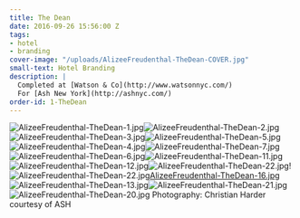```yaml
---
title: The Dean
date: 2016-09-26 15:56:00 Z
tags:
- hotel
- branding
cover-image: "/uploads/AlizeeFreudenthal-TheDean-COVER.jpg"
small-text: Hotel Branding
description: |
  Completed at [Watson & Co](http://www.watsonnyc.com/)
  For [Ash New York](http://ashnyc.com/)
order-id: 1-TheDean
---
```


![AlizeeFreudenthal-TheDean-1.jpg](/uploads/AlizeeFreudenthal-TheDean-1.jpg)![AlizeeFreudenthal-TheDean-2.jpg](/uploads/AlizeeFreudenthal-TheDean-2.jpg)![AlizeeFreudenthal-TheDean-3.jpg](/uploads/AlizeeFreudenthal-TheDean-3.jpg)![AlizeeFreudenthal-TheDean-5.jpg](/uploads/AlizeeFreudenthal-TheDean-5.jpg)![AlizeeFreudenthal-TheDean-4.jpg](/uploads/AlizeeFreudenthal-TheDean-4.jpg)![AlizeeFreudenthal-TheDean-7.jpg](/uploads/AlizeeFreudenthal-TheDean-7.jpg)![AlizeeFreudenthal-TheDean-6.jpg](/uploads/AlizeeFreudenthal-TheDean-6.jpg)![AlizeeFreudenthal-TheDean-11.jpg](/uploads/AlizeeFreudenthal-TheDean-11.jpg)![AlizeeFreudenthal-TheDean-12.jpg](/uploads/AlizeeFreudenthal-TheDean-12.jpg)![AlizeeFreudenthal-TheDean-22.jpg](/uploads/AlizeeFreudenthal-TheDean-22.jpg)!![AlizeeFreudenthal-TheDean-22.jpg](/uploads/AlizeeFreudenthal-TheDean-22.jpg)[AlizeeFreudenthal-TheDean-16.jpg](/uploads/AlizeeFreudenthal-TheDean-16.jpg)![AlizeeFreudenthal-TheDean-13.jpg](/uploads/AlizeeFreudenthal-TheDean-13.jpg)![AlizeeFreudenthal-TheDean-21.jpg](/uploads/AlizeeFreudenthal-TheDean-21.jpg)![AlizeeFreudenthal-TheDean-20.jpg](/uploads/AlizeeFreudenthal-TheDean-20.jpg)
Photography: Christian Harder courtesy of ASH